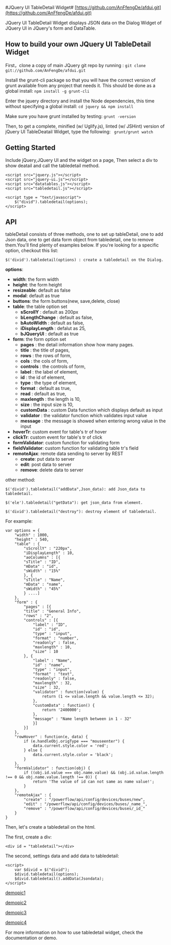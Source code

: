 #JQuery UI TableDetail Widget#
[https://github.com/AnFfengDe/afdui.git](https://github.com/AnFfengDe/afdui.git)

JQuery UI TableDetail Widget displays JSON data on the Dialog Widget of JQuery UI in JQuery's form and DataTable.

How to build your own JQuery UI TableDetail Widget
---------------------------------------------------
First，clone  a copy of main JQuery git repo by running : 
``
git clone git://github.com/AnFengDe/afdui.git
``

Install the grunt-cli package so that you will have the correct version of grunt available from any project that needs it. This should be done as a global install:
``
npm install -g grunt-cli
``

Enter the jquery directory and install the Node dependencies, this time without specifying a global install:
``
cd jquery && npm install
``

Make sure you have grunt installed by testing:
``
grunt -version
``

Then, to get a complete, minified (w/ Uglify.js), linted (w/ JSHint) version of jQuery UI TableDeatail Widget, type the following:
`` 
grunt/grunt watch
``

Getting Started
----------------
Include jQuery,JQuery UI and the widget on a page, Then select a div to show deatail and call the tabledetail method.

    <script src="jquery.js"></script>
    <script src="jquery-ui.js"></script>
    <script src="datatables.js"></script>
    <script src="tabledetail.js"></script>

    <script type = "text/javascript">
        $("divid").tabledetail(options);
    </script>

API
---------------
tableDetail consists of three methods, one to set up tableDetail, one to add Json data, one to get data form object from tabledetail, one to remove them.You'll find plenty of examples below. If you're looking for a specific option, checkout this list:

    $('divid').tabledetail(options) : create a tabledetail on the Dialog.

**options**: 

- **width**: the form width
- **height**: the form height
- **resizeable**: default as false 
- **modal**: default as true
- **buttons**: the form buttons(new, save,delete, close)
- **table**: the table option set
    - **sScrollY** : default as 200px
    - **bLengthChange** : default as false,
    - **bAutoWidth** : default as false,
    - **iDisplayLength** : defalut as 25,
    - **bJQueryUI** : default as true
- **form**: the form option set 
    - **pages** : the detail information show how many pages.
    - **title** : the title of pages,
    - **rows** : the rows of form,
    - **cols** : the cols of form,
    - **controls** : the controls of form,
    - **label** : the label of element, 
    - **id** : the id of element,
    - **type** : the type of element,
    - **format** : default as true,
    - **read** : default as true,
    - **maxlength** : the length is 10,
    - **size** : the input size is 10,
    - **customData** : custom Data function which displays default as input 
    - **validator** : the validator function which validates input value
    - **message** :  the message is showed when entering wrong value in the input
- **hoverTr**: custom event for table's tr of hover
- **clickTr**: custom event for table's tr of click
- **formValidator**: custom function for validating form
- **fieldValidator**: custom function for validating table tr's field
- **remoteAjax**:  remote data sending to server by REST
   - **create**: put data to server
   - **edit**: post data to server
   - **remove**: delete data to server

other method:

    $('divid').tabledetail("addData",Json_data): add Json_data to tabledetail.

    $('ele').tabledetail("getData"): get json_data from element.

    $('divid').tabledetail("destroy"): destroy element of tabledetail. 

For example:

    var options = {
        "width" : 1000,
        "height" : 540, 
        "table" : {
            "sScrollY" : "220px",
            "iDisplayLength" : 10,
            "aoColumns" : [{
            "sTitle" : "ID",
            "mData" : "id",
            "sWidth" : "15%"
            }, {
            "sTitle" : "Name",
            "mData" : "name",
            "sWidth" : "45%"
            } ....]
        },
        "form" : {
            "pages" : [{
            "title" : "General Info",
            "rows" : "2",
            "controls" : [{
                "label" : "ID",
                "id" : "id",
                "type" : "input",
                "format" : "number",
                "readonly" : false,
                "maxlength" : 10,
                "size" : 10
            }, {
                "label" : "Name",
                "id" : "name",
                "type" : "input",
                "format" : "text",
                "readonly" : false,
                "maxlength" : 32,
                "size" : 32,
                "validator" : function(value) {
                    return (1 <= value.length && value.length <= 32);
                },
                "customData" : function() {
                    return '2400000'; 
                },
                "message" : "Name length between in 1 - 32"
                }] 
            }]
        },
        "rowHover" : function(e, data) {
            if (e.handleObj.origType === "mouseenter") {
                data.current.style.color = 'red';
            } else {
                data.current.style.color = 'black';
            }
        },
        "formValidator" : function(obj) {
            if ((obj.id.value === obj.name.value) && (obj.id.value.length !== 0 && obj.name.value.length !== 0)) {
                return 'The value of id can not same as name value!';
            }
        },
        "remoteAjax" : {
            "create" : "/powerflow/api/config/devices/buses/new",
            "edit" : "/powerflow/api/config/devices/buses/_name_",
            "remove" : "/powerflow/api/config/devices/buses/_id_"
        }
    }

Then, let's create a tabledetail on the html.

The first, create a div:

    <div id = "tabledetail"></div>

The second, settings data and add data to tabledetail:

    <script>
        var $divid = $("divid");
        $divid.tabledetail(options);
        $divid.tabledetail().addData(Jsondata);              
    </script>

[demopic1](/doc/demopic/demopic1.png "the basic tabledetail pages")

[demopic2](/doc/demopic/demopic2.png "the form pages")

[demopic3](/doc/demopic/demopic3.png "the callback dialog")

[demopic4](/doc/demopic/demopic4.png "the input validator message")

    
For more information on how to use tabledetail widget, check the documentation or demo.


